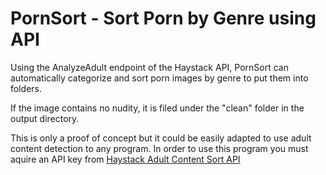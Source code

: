 # PornSort - Sort Porn by Genre using API
Using the AnalyzeAdult endpoint of the Haystack API, PornSort can automatically categorize and sort porn images by genre to put them into folders.

If the image contains no nudity, it is filed under the "clean" folder in the output directory. 

This is only a proof of concept but it could be easily adapted to use adult content detection to any program. In order to use this program you must aquire an API key from [Haystack Adult Content Sort API](https://www.haystack.ai/)
